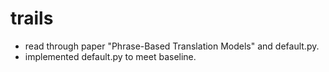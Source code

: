 # trails

* read through paper "Phrase-Based Translation Models" and default.py.
* implemented default.py to meet baseline.